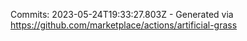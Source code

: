 Commits: 2023-05-24T19:33:27.803Z - Generated via https://github.com/marketplace/actions/artificial-grass
<br>
